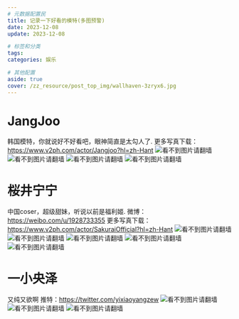 ```yaml
---
# 元数据配置民
title: 记录一下好看的模特(多图预警)
date: 2023-12-08
update: 2023-12-08

# 标签和分类
tags:
categories: 娱乐

# 其他配置
aside: true
cover: /zz_resource/post_top_img/wallhaven-3zryx6.jpg
---
```

# JangJoo
韩国模特，你就说好不好看吧，眼神简直是太勾人了.
更多写真下载：https://www.v2ph.com/actor/Jangjoo?hl=zh-Hant
![看不到图片请翻墙](https://dl-web.dropbox.com/scl/fi/0ec0mqtno9jtnsoyd4oic/124.128.92.186_b9971160_1.33_4-3_aloabp4.jpg?rlkey=4cks4bv6hky2sfj6dg3b098ww&dl=0)
![看不到图片请翻墙](https://dl-web.dropbox.com/scl/fi/ksu1857atoyodhedn0ve7/124.128.92.186_6a764c7c_1.33_4-3_1cf9swp.jpg?rlkey=p9spcwdmxlzfag009d4dz29bj&dl=0)
![看不到图片请翻墙](https://dl-web.dropbox.com/scl/fi/ejqhy1uc3zqvj4edl-webqqj/124.128.92.186_39f46b71_1.50_3-2_givax5h.png?rlkey=pe6ws70mnawz8czf9zaemsp6n&dl=0)
![看不到图片请翻墙](https://i.imgur.com/yQkBgGr.jpg)

# 桜井宁宁
中国coser，超级甜妹，听说以前是福利姬.
微博：https://weibo.com/u/1928733355
更多写真下载：https://www.v2ph.com/actor/SakuraiOfficial?hl=zh-Hant
![看不到图片请翻墙](https://dl-web.dropbox.com/scl/fi/vgoegjqk6tgbdyxyputr7/1.50_3-2_6etnxjl.jpg?rlkey=mkgsirhjvaft84tz3v144ppsp&dl=0)
![看不到图片请翻墙](https://dl-web.dropbox.com/scl/fi/e840jg23dz8jnoh56bm9l/1.50_3-2_iete49t.jpg?rlkey=1feqmu0y33p8uoammp246xw26&dl=0)
![看不到图片请翻墙](https://dl-web.dropbox.com/scl/fi/s0f58fv37k4wirwwvheuz/1.33_4-3_snkr5ml.jpg?rlkey=ysajor1p3qjh6ncurkfcdt0ou&dl=0)
![看不到图片请翻墙](https://dl-web.dropbox.com/scl/fi/uxjomx5dpyyqonz95ao4a/1.50_5000-3333_iyoz173.jpg?rlkey=s48vnq6por5h3f7c5ttk41zz9&dl=0)
![看不到图片请翻墙](https://dl-web.dropbox.com/scl/fi/ecknnrtdxhdfxg7slrft5/1.50_3-2_zsuhbhb.jpg?rlkey=xbzbmeb06htl64ypbhysrqgt1&dl=0)

# 一小央泽
又纯又欲啊
推特：https://twitter.com/yixiaoyangzew
![看不到图片请翻墙](https://dl-web.dropbox.com/scl/fi/xuy95z0aiijwtlctkd4x6/1.78_16-9_6qcxg8q.png?rlkey=vj016ainj7qwkxfe4nwyxvjjt&dl=0)
![看不到图片请翻墙](https://dl-web.dropbox.com/scl/fi/nfvey6g96znuoshavzr69/221.215.103.126_ac0d9284_Qn7kUZeWqJEpTgHk.jpg?rlkey=y1zb71pwm1xfoyop4a5juye1j&dl=0)
![看不到图片请翻墙](https://dl-web.dropbox.com/scl/fi/i57wxsh01kz5f74bjlaue/221.215.103.126_b82180b6_cMmEhyj3nWuHLSyy.jpg?rlkey=zjczb1hqjs0yc5q929znsd7dr&dl=0)
